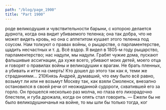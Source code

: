 ```yaml
---
path: "/blog/page_1900"
title: "Part 1900"
---
```


роде великодушия и чувствительности барыни, с которою делается дурнота, когда она видит убиваемого теленка; она так добра, что не может видеть кровь, но она с аппетитом кушает этого теленка под соусом. Нам толкуют о правах войны, о рыцарстве, о парламентерстве, щадить несчастных и т. д. Всё вздор. Я видел в 1805-м году рыцарство, парламентерство; нас надули, мы надули. Грабят чужие дома, пускают фальшивые ассигнации, да хуже всего, убивают моих детей, моего отца и говорят о правилах войны и великодушии к врагам. Не брать пленных, а убивать и итти на смерть! Кто дошел до этого так как я, теми же страданиями...
210Князь Андрей, думавший, что ему было всё равно, возьмут ли или не возьмут Москву так, как взяли Смоленск, внезапно остановился в своей речи от неожиданной судороги, схватившей его за горло. Он прошелся несколько раз молча, но глаза его лихорадочно блестели, и губа дрожала, когда он опять стал говорить.
— Ежели бы не было великодушничанья на войне, то мы шли бы только тогда, ког
